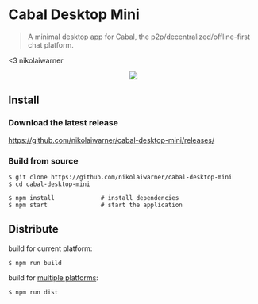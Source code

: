# Cabal Desktop Mini

> A minimal desktop app for Cabal, the p2p/decentralized/offline-first chat platform.

<3 nikolaiwarner

<center><img src="screenshot.png"/></center>

## Install

### Download the latest release

https://github.com/nikolaiwarner/cabal-desktop-mini/releases/

### Build from source

```
$ git clone https://github.com/nikolaiwarner/cabal-desktop-mini
$ cd cabal-desktop-mini

$ npm install             # install dependencies
$ npm start               # start the application
```

## Distribute

build for current platform:

```
$ npm run build
```

build for [multiple platforms](https://www.electron.build/multi-platform-build#docker):

```
$ npm run dist
```
